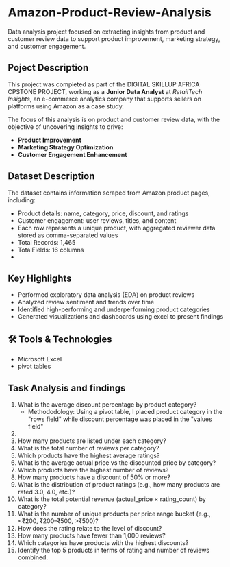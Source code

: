 # Amazon-Product-Review-Analysis
Data analysis project  focused on extracting insights from product and customer review data to support product improvement, marketing strategy, and customer engagement.


## Poject Description

This project was completed as part of the DIGITAL SKILLUP AFRICA CPSTONE PROJECT, working as  a **Junior Data Analyst** at *RetailTech Insights*, an e-commerce analytics company that supports sellers on platforms using Amazon as a case study.

The focus of this analysis is on product and customer review data, with the objective of uncovering insights to drive:

- **Product Improvement**
- **Marketing Strategy Optimization**
- **Customer Engagement Enhancement**
 
## Dataset Description 
The dataset contains information scraped from Amazon product pages, including: 
- Product details: name, category, price, discount, and ratings 
- Customer engagement: user reviews, titles, and content 
- Each row represents a unique product, with aggregated reviewer data 
stored as comma-separated values 
- Total Records: 1,465 
- TotalFields: 16 columns
- 
##  Key Highlights
- Performed exploratory data analysis (EDA) on product reviews
- Analyzed review sentiment and trends over time
- Identified high-performing and underperforming product categories
- Generated visualizations and dashboards using excel to present findings


## 🛠 Tools & Technologies
- Microsoft Excel
- pivot tables 
  

## Task Analysis and findings
1. What is the average discount percentage by product category?
   - Methododology:  Using a pivot table, I placed product category in the "rows field" while discount percentage was placed in the "values field" 
2. 
3. How many products are listed under each category? 
4. What is the total number of reviews per category?  
5. Which products have the highest average ratings? 
6. What is the average actual price vs the discounted price by category? 
7. Which products have the highest number of reviews? 
8. How many products have a discount of 50% or more? 
9. What is the distribution of product ratings (e.g., how many products are rated 3.0, 
4.0, etc.)? 
10. What is the total potential revenue (actual_price × rating_count) by category? 
11. What is the number of unique products per price range bucket (e.g., <₹200, 
₹200–₹500, >₹500)? 
12. How does the rating relate to the level of discount? 
13. How many products have fewer than 1,000 reviews? 
14. Which categories have products with the highest discounts? 
15. Identify the top 5 products in terms of rating and number of reviews combined.
